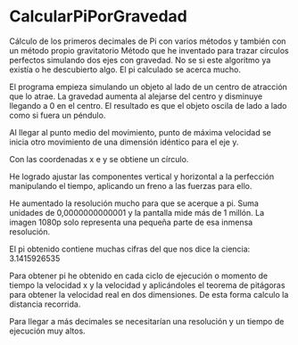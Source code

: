 # CalcularPiPorGravedad
Cálculo de los primeros decimales de Pi con varios métodos y también con un método propio gravitatorio
Método que he inventado para trazar círculos perfectos simulando dos ejes con gravedad.
No se si este algoritmo ya existía o he descubierto algo. El pi calculado se acerca mucho.

El programa empieza simulando un objeto al lado de un centro de atracción que lo atrae.
La gravedad aumenta al alejarse del centro y disminuye llegando a 0 en el centro.
El resultado es que el objeto oscila de lado a lado como si fuera un péndulo.

Al llegar al punto medio del movimiento, punto de máxima velocidad se inicia otro movimiento de una dimensión idéntico para el eje y.

Con las coordenadas x e y se obtiene un círculo.

He logrado ajustar las componentes vertical y horizontal a la perfección manipulando el tiempo, aplicando un freno a las fuerzas para ello.

He aumentado la resolución mucho para que se acerque a pi. Suma unidades de 0,0000000000001 y la pantalla mide más de 1 millón.
La imagen 1080p solo representa una pequeña parte de esa inmensa resolución.

El pi obtenido contiene muchas cifras del que nos dice la ciencia:
3.1415926535

Para obtener pi he obtenido en cada ciclo de ejecución o momento de tiempo la velocidad x y la velocidad y aplicándoles el teorema de pitágoras para obtener la velocidad real en dos dimensiones. De esta forma calculo la distancia recorrida.

Para llegar a más decimales se necesitarían una resolución y un tiempo de ejecución muy altos.
